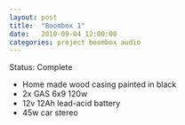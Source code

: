 ```yaml
---
layout: post
title:  "Boombox 1"
date:   2010-09-04 12:00:00
categories: project boombox audio
---
```

Status: Complete

- Home made wood casing painted in black
- 2x GAS 6x9 120w
- 12v 12Ah lead-acid battery
- 45w car stereo